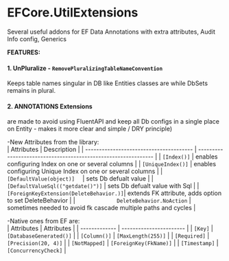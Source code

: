 # EFCore.UtilExtensions
Several useful addons for EF
Data Annotations with extra attributes, Audit Info config, Generics

**FEATURES:**

#### 1. **UnPluralize** - `RemovePluralizingTableNameConvention`
Keeps table names singular in DB like Entities classes are while DbSets remains in plural.

#### 2. ANNOTATIONS Extensions  
are made to avoid using FluentAPI and keep all Db configs in a single place on Entity - makes it more clear and simple / DRY principle)
    
-New Attributes from the library:  
| Attributes                              | Description                                                    |
| --------------------------------------- | -------------------------------------------------------------- |
| `[Index()]`                             | enables configuring Index on one or several columns            |
| `[UniqueIndex()]`                       | enables configuring Unique Index on one or several columns     |
| `[DefaultValue(object)]  `              | sets Db defualt value                                          |
| `[DefaultValueSql(("getdate()")]`       | sets Db defualt value with Sql                                 |
| `[ForeignKeyExtension(DeleteBehavior.)]`| extends FK attribute, adds option to set DeleteBehavior        |
| `             DeleteBehavior.NoAction`  | sometimes needed to avoid fk cascade multiple paths and cycles |

-Native ones from EF are:  
| Attributes    | Attributes              |
| ------------- | ----------------------- |
| `[Key]`       | `[DatabaseGenerated()]` |
| `[Column()]`  | `[MaxLength(255)]`      |
| `[Required]`  | `[Precision(20, 4)]`    |
| `[NotMapped]` | `[ForeignKey(FkName)]`  |
| `[Timestamp]` | `[ConcurrencyCheck]`    |

